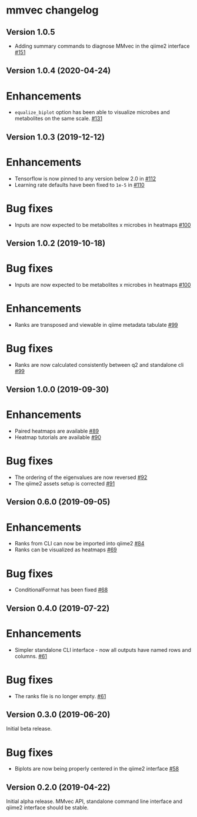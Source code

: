 # mmvec changelog

## Version 1.0.5
- Adding summary commands to diagnose MMvec in the qiime2 interface [#151](https://github.com/biocore/mmvec/pull/151)

## Version 1.0.4 (2020-04-24)
# Enhancements
 - `equalize_biplot` option has been able to visualize microbes and metabolites on the same scale. [#131](https://github.com/biocore/mmvec/pull/131)

## Version 1.0.3 (2019-12-12)
# Enhancements
 - Tensorflow is now pinned to any version below 2.0 in [#112](https://github.com/biocore/mmvec/pull/112)
 - Learning rate defaults have been fixed to `1e-5` in [#110](https://github.com/biocore/mmvec/pull/110)

# Bug fixes
 - Inputs are now expected to be metabolites x microbes in heatmaps [#100](https://github.com/biocore/mmvec/pull/100)

## Version 1.0.2 (2019-10-18)
# Bug fixes
 - Inputs are now expected to be metabolites x microbes in heatmaps [#100](https://github.com/biocore/mmvec/pull/100)

# Enhancements
 - Ranks are transposed and viewable in qiime metadata tabulate [#99](https://github.com/biocore/mmvec/pull/99)

# Bug fixes
 - Ranks are now calculated consistently between q2 and standalone cli [#99](https://github.com/biocore/mmvec/pull/99)

## Version 1.0.0 (2019-09-30)
# Enhancements
 - Paired heatmaps are available [#89](https://github.com/biocore/mmvec/pull/89)
 - Heatmap tutorials are available [#90](https://github.com/biocore/mmvec/pull/90)

# Bug fixes
 - The ordering of the eigenvalues are now reversed [#92](https://github.com/biocore/mmvec/pull/92)
 - The qiime2 assets setup is corrected [#91](https://github.com/biocore/mmvec/pull/91)

## Version 0.6.0 (2019-09-05)

# Enhancements
 - Ranks from CLI can now be imported into qiime2 [#84](https://github.com/biocore/mmvec/pull/84)
 - Ranks can be visualized as heatmaps [#69](https://github.com/biocore/mmvec/pull/69)

# Bug fixes
 - ConditionalFormat has been fixed [#68](https://github.com/biocore/mmvec/pull/68)

## Version 0.4.0 (2019-07-22)

# Enhancements
 - Simpler standalone CLI interface - now all outputs have named rows and columns. [#61](https://github.com/biocore/mmvec/pull/61)

# Bug fixes
 - The ranks file is no longer empty. [#61](https://github.com/biocore/mmvec/pull/61)

## Version 0.3.0 (2019-06-20)

Initial beta release.

# Bug fixes
 - Biplots are now being properly centered in the qiime2 interface [#58](https://github.com/biocore/mmvec/pull/58)


## Version 0.2.0 (2019-04-22)

Initial alpha release. MMvec API, standalone command line interface and qiime2 interface should be stable.
